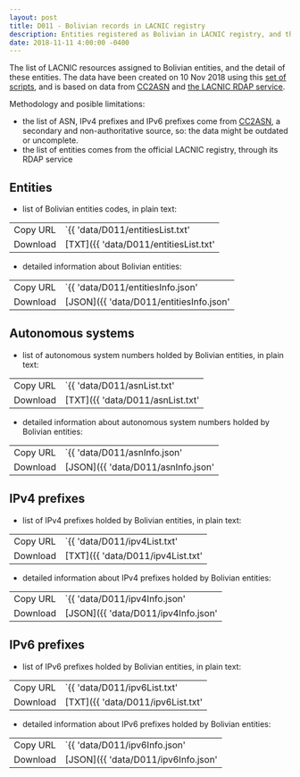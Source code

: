 ```yaml
---
layout: post
title: D011 - Bolivian records in LACNIC registry
description: Entities registered as Bolivian in LACNIC registry, and the list of their resources (IPv4 and IPv6 prefixes, and ASN)
date: 2018-11-11 4:00:00 -0400
---
```


The list of LACNIC resources assigned to Bolivian entities, and the detail of these entities. The data have been created on 10 Nov 2018 using this [set of scripts](https://framagit.org/severo/20181110_actores_internet_bolivia), and is based on data from [CC2ASN](http://cc2asn.com/) and [the LACNIC RDAP service](https://rdap-web.lacnic.net/).

Methodology and posible limitations:

- the list of ASN, IPv4 prefixes and IPv6 prefixes come from [CC2ASN](https://cc2asn.com), a secondary and non-authoritative source, so: the data might be outdated or uncomplete.
- the list of entities comes from the official LACNIC registry, through its RDAP service

## Entities

- list of Bolivian entities codes, in plain text:

|          |                                                     |
| -------- | --------------------------------------------------- |
| Copy URL | `{{ 'data/D011/entitiesList.txt' | absolute_url }}` |
| Download | [TXT]({{ 'data/D011/entitiesList.txt'               | relative_url }}) |

- detailed information about Bolivian entities:

|          |                                                      |
| -------- | ---------------------------------------------------- |
| Copy URL | `{{ 'data/D011/entitiesInfo.json' | absolute_url }}` |
| Download | [JSON]({{ 'data/D011/entitiesInfo.json'              | relative_url }}) |

## Autonomous systems

- list of autonomous system numbers holded by Bolivian entities, in plain text:

|          |                                                |
| -------- | ---------------------------------------------- |
| Copy URL | `{{ 'data/D011/asnList.txt' | absolute_url }}` |
| Download | [TXT]({{ 'data/D011/asnList.txt'               | relative_url }}) |

- detailed information about autonomous system numbers holded by Bolivian entities:

|          |                                                 |
| -------- | ----------------------------------------------- |
| Copy URL | `{{ 'data/D011/asnInfo.json' | absolute_url }}` |
| Download | [JSON]({{ 'data/D011/asnInfo.json'              | relative_url }}) |

## IPv4 prefixes

- list of IPv4 prefixes holded by Bolivian entities, in plain text:

|          |                                                 |
| -------- | ----------------------------------------------- |
| Copy URL | `{{ 'data/D011/ipv4List.txt' | absolute_url }}` |
| Download | [TXT]({{ 'data/D011/ipv4List.txt'               | relative_url }}) |

- detailed information about IPv4 prefixes holded by Bolivian entities:

|          |                                                  |
| -------- | ------------------------------------------------ |
| Copy URL | `{{ 'data/D011/ipv4Info.json' | absolute_url }}` |
| Download | [JSON]({{ 'data/D011/ipv4Info.json'              | relative_url }}) |

## IPv6 prefixes

- list of IPv6 prefixes holded by Bolivian entities, in plain text:

|          |                                                 |
| -------- | ----------------------------------------------- |
| Copy URL | `{{ 'data/D011/ipv6List.txt' | absolute_url }}` |
| Download | [TXT]({{ 'data/D011/ipv6List.txt'               | relative_url }}) |

- detailed information about IPv6 prefixes holded by Bolivian entities:

|          |                                                  |
| -------- | ------------------------------------------------ |
| Copy URL | `{{ 'data/D011/ipv6Info.json' | absolute_url }}` |
| Download | [JSON]({{ 'data/D011/ipv6Info.json'              | relative_url }}) |
